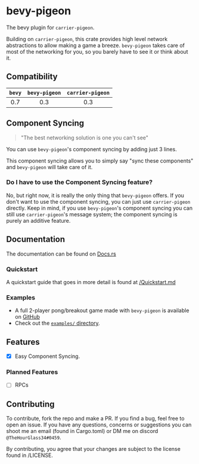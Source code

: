 # bevy-pigeon

The bevy plugin for `carrier-pigeon`.

Building on `carrier-pigeon`, this crate provides high level network abstractions to allow making a game a breeze.
`bevy-pigeon` takes care of most of the networking for you, so you barely have to see it or think about it.

## Compatibility
| `bevy` | `bevy-pigeon` | `carrier-pigeon` |
|:------:|:-------------:|:----------------:|
|  0.7   |      0.3      |       0.3        |

## Component Syncing

> "The best networking solution is one you can't see"

You can use `bevy-pigeon`'s component syncing by adding just 3 lines.

This component syncing allows you to simply say "sync these components" and `bevy-pigeon` will take care of it.

### Do I have to use the Component Syncing feature?

No, but right now, it is really the only thing that `bevy-pigeon` offers. If you don't want to use the component syncing,
you can just use `carrier-pigeon` directly. Keep in mind, if you use `bevy-pigeon`'s component syncing you can
still use `carrier-pigeon`'s message system; the component syncing is purely an additive feature.

## Documentation

The documentation can be found on [Docs.rs](https://docs.rs/bevy-pigeon)

### Quickstart

A quickstart guide that goes in more detail is found at [/Quickstart.md](Quickstart.md)

### Examples

- A full 2-player pong/breakout game made with `bevy-pigeon` is available on [GitHub](https://github.com/MitchellMarinoDev/bong)
- Check out the 
[`examples/` directory](examples).

## Features

- [x] Easy Component Syncing.

### Planned Features

- [ ] RPCs

## Contributing

To contribute, fork the repo and make a PR. If you find a bug, feel free to open an issue. If you have any questions,
concerns or suggestions you can shoot me an email (found in Cargo.toml) or DM me on discord `@TheHourGlass34#0459`.

By contributing, you agree that your changes are subject to the license found in /LICENSE.
